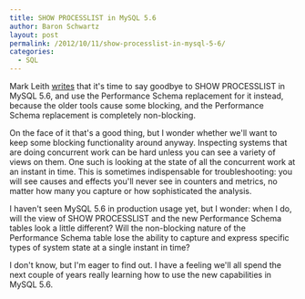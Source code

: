 ```yaml
---
title: SHOW PROCESSLIST in MySQL 5.6
author: Baron Schwartz
layout: post
permalink: /2012/10/11/show-processlist-in-mysql-5-6/
categories:
  - SQL
---
```

Mark Leith [writes][1] that it's time to say goodbye to SHOW PROCESSLIST in MySQL 5.6, and use the Performance Schema replacement for it instead, because the older tools cause some blocking, and the Performance Schema replacement is completely non-blocking.

On the face of it that's a good thing, but I wonder whether we'll want to keep some blocking functionality around anyway. Inspecting systems that are doing concurrent work can be hard unless you can see a variety of views on them. One such is looking at the state of all the concurrent work at an instant in time. This is sometimes indispensable for troubleshooting: you will see causes and effects you'll never see in counters and metrics, no matter how many you capture or how sophisticated the analysis.

I haven't seen MySQL 5.6 in production usage yet, but I wonder: when I do, will the view of SHOW PROCESSLIST and the new Performance Schema tables look a little different? Will the non-blocking nature of the Performance Schema table lose the ability to capture and express specific types of system state at a single instant in time?

I don't know, but I'm eager to find out. I have a feeling we'll all spend the next couple of years really learning how to use the new capabilities in MySQL 5.6.

 [1]: http://www.markleith.co.uk/2012/07/13/monitoring-processes-with-performance-schema-in-mysql-5-6/
